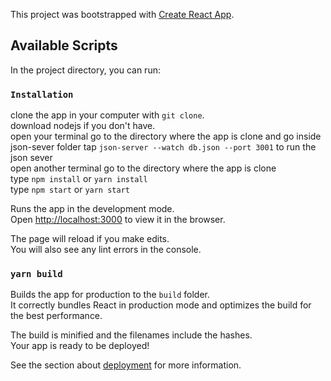 This project was bootstrapped with [Create React App](https://github.com/facebook/create-react-app).

## Available Scripts

In the project directory, you can run:

### `Installation`

clone the app in your computer with `git clone`.<br />
download nodejs if you don't have.<br /> 
open your terminal go to the directory where the app is clone and go inside json-sever folder tap `json-server --watch db.json --port 3001` to run the json sever <br />
open another terminal go to the directory where the app is clone <br />
type `npm install` or `yarn install` <br />
type `npm start` or `yarn start`<br/>

Runs the app in the development mode.<br />
Open [http://localhost:3000](http://localhost:3000) to view it in the browser.

The page will reload if you make edits.<br />
You will also see any lint errors in the console.

### `yarn build`

Builds the app for production to the `build` folder.<br />
It correctly bundles React in production mode and optimizes the build for the best performance.

The build is minified and the filenames include the hashes.<br />
Your app is ready to be deployed!

See the section about [deployment](https://facebook.github.io/create-react-app/docs/deployment) for more information.




